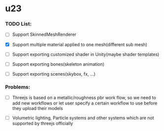 # u23

### TODO List:

- [ ] Support SkinnedMeshRenderer
- [x] Support multiple material applied to one mesh(different sub mesh)
- [ ] Support exporting customized shader in Unity(maybe shader templates)
- [ ] Support exporting bones(skeleton animation)
- [ ] Support exporting scenes(skybox, fx, ...)


### Problems:

- [ ] Threejs is based on a metallic/roughness pbr work flow, so we need to add new workflows or let user specify a certain workflow to use before they upload their models
- [ ] Volumetric lighting, Particle systems and other systems which are not supported by threejs officially

